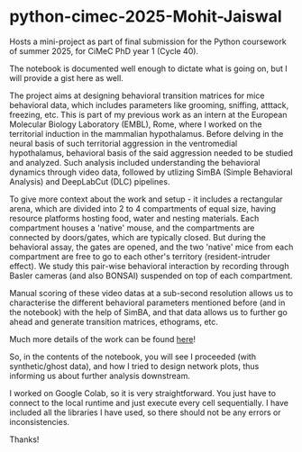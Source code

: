 # python-cimec-2025-Mohit-Jaiswal
Hosts a mini-project as part of final submission for the Python coursework of summer 2025, for CiMeC PhD year 1 (Cycle 40).

The notebook is documented well enough to dictate what is going on, but I will provide a gist here as well.

The project aims at designing behavioral transition matrices for mice behavioral data, which includes parameters like grooming, sniffing, atttack, freezing, etc. This is part of my previous work as an intern at the European Molecular Biology Laboratory (EMBL), Rome, where I worked on the territorial induction in the mammalian hypothalamus. Before delving in the neural basis of such territorial aggression in the ventromedial hypothalamus, behavioral basis of the said aggression needed to be studied and analyzed. Such analysis included understanding the behavioral dynamics through video data, followed by utlizing SimBA (Simple Behavioral Analysis) and DeepLabCut (DLC) pipelines.

To give more context about the work and setup - it includes a rectangular arena, which are divided into 2 to 4 compartments of equal size, having resource platforms hosting food, water and nesting materials. Each compartment houses a 'native' mouse, and the compartments are connected by doors/gates, which are typically closed. But during the behavioral assay, the gates are opened, and the two 'native' mice from each compartment are free to go to each other's territory (resident-intruder effect). We study this pair-wise behavioral interaction by recording through Basler cameras (and also BONSAI) suspended on top of each compartment.

Manual scoring of these video datas at a sub-second resolution allows us to characterise the different behavioral parameters mentioned before (and in the notebook) with the help of SimBA, and that data allows us to further go ahead and generate transition matrices, ethograms, etc.

Much more details of the work can be found [here]([url](https://www.nature.com/articles/s41598-024-75545-4))!

So, in the contents of the notebook, you will see I proceeded (with synthetic/ghost data), and how I tried to design network plots, thus informing us about further analysis downstream.

I worked on Google Colab, so it is very straightforward. You just have to connect to the local runtime and just execute every cell sequentially. I have included all the libraries I have used, so there should not be any errors or inconsistencies.

Thanks!
